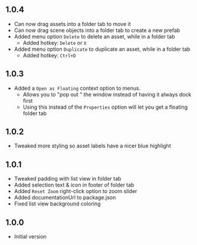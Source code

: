 ﻿## 1.0.4

- Can now drag assets into a folder tab to move it
- Can now drag scene objects into a folder tab to create a new prefab
- Added menu option `Delete` to delete an asset, while in a folder tab
  - Added hotkey: `Delete` or `X`
- Added menu option `Duplicate` to duplicate an asset, while in a folder tab
  - Added hotkey: `Ctrl+D`

## 1.0.3

- Added a `Open as Floating` context option to menus.
  - Allows you to "pop out " the window instead of having it always dock first
  - Using this instead of the `Properties` option will let you get a floating folder tab

## 1.0.2

- Tweaked more styling so asset labels have a nicer blue highlight

## 1.0.1

- Tweaked padding with list view in folder tab
- Added selection text & icon in footer of folder tab
- Added `Reset Zoom` right-click option to zoom slider
- Added documentationUrl to package.json
- Fixed list view background coloring

## 1.0.0

- Initial version